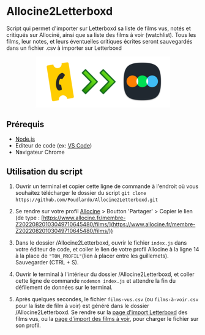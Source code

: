 # Allocine2Letterboxd

Script qui permet d'importer sur Letterboxd sa liste de films vus, notés et critiqués sur Allociné, ainsi que sa liste des films à voir (watchlist). Tous les films, leur notes, et leurs éventuelles critiques écrites seront sauvegardés dans un fichier .csv à importer sur Letterboxd

<p align="center">
<img src="https://raw.githubusercontent.com/Poudlardo/Allocine2Letterboxd/main/csv%20converter.png" width="350" />
</p>


## Prérequis

- [Node.js](https://nodejs.org/en/download/)
- Editeur de code (ex: [VS Code](https://code.visualstudio.com/Download))
- Navigateur Chrome 

## Utilisation du script 

1. Ouvrir un terminal et copier cette ligne de commande à l'endroit où vous souhaitez télécharger le dossier du script `git clone https://github.com/Poudlardo/Allocine2Letterboxd.git`

2. Se rendre sur votre profil [Allocine](https://mon.allocine.fr/mes-films/envie-de-voir/) > Boutton 'Partager' > Copier le lien (de type : [https://www.allocine.fr/membre-Z20220820103049710645480/films/](https://www.allocine.fr/membre-Z20220820103049710645480/films/))

3. Dans le dossier /Allocine2Letterboxd, ouvrir le fichier `index.js` dans votre éditeur de code, et coller le lien de votre profil Allocine à la ligne 14 à la place de ` "TON_PROFIL" `(lien à placer entre les guillemets). Sauvegarder (CTRL + S).

4. Ouvrir le terminal à l'intérieur du dossier /Allocine2Letterboxd, et coller cette ligne de commande `nodemon index.js` et attendre la fin du défilement de données sur le terminal.

5. Après quelques secondes, le fichier `films-vus.csv` (ou `films-à-voir.csv` pour la liste de film à voir) est généré dans le dossier /Allocine2Letterboxd. Se rendre sur la [page d'import Letterboxd](https://letterboxd.com/import/) des films vus, ou la [page d'import des films à voir](https://letterboxd.com/watchlist/), pour charger le fichier sur son profil.
